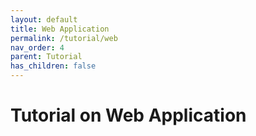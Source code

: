 ```yaml
---
layout: default
title: Web Application
permalink: /tutorial/web
nav_order: 4
parent: Tutorial
has_children: false
---
```


# Tutorial on Web Application
